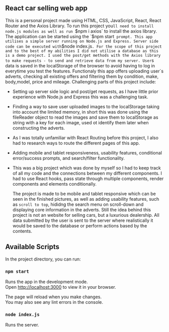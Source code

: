 ## React car selling web app

This is a personal project made using HTML, CSS, JavaScript, React, React Router and the Axios Library.
To run this project you`ll need to install node.js modules as well as run `$npm i axios` to install the axios library.
The application can be started using the `$npm start` prompt.
This app utilises a simple server running on Node.js and Express.
Server side code can be executed with`$node index.js`.
For the scope of this project and to the best of my abilities I did not utilise a database as this is a demo project.
I used the post/get methods with the Axios library to make requests - to send and retrieve data from my server.
User`s data is saved in the localStorage of the browser to avoid having to log in everytime you test the features.
Functionaly this app offers uploading user`s adverts, checking all existing offers and filtering them by condition, make, body,model, price and mileage.
Challenging parts of this project include:

- Setting up server side logic and post/get requests, as I have little prior experience with Node.js and Express this was a challenging task.
- Finding a way to save user uploaded images to the localStorage taking into account the limited memory, in short this was done using the fileReader object to read the images and save them to localStorage as string with a key for each image, used ot identify
  them later when constructing the adverts.
- As I was totally unfamiliar with React Routing before this project, I also had to research ways to route the different pages of this app.
- Adding mobile and tablet responsiveness, usability features, conditional error/success prompts, and search/filter functionality.
- This was a big project which was done by myself so I had to keep track of all my code and the connections between my different components. I had to use React hooks, pass state through multiple components, render components and elements conditionally.

  The project is made to be mobile and tablet responsive which can be seen in the finished pictures, as well as adding usability features, such as `scroll to top`, hididng the search menu on scroll-down and displaying core information in the adverts.
  Still the idea behind this project is not an website for selling cars, but a luxurious dealership.
  All data submitted by the user is sent to the server where realistically it would be saved to the database or perform actions based by the contents.

## Available Scripts

In the project directory, you can run:

### `npm start`

Runs the app in the development mode.\
Open [http://localhost:3000](http://localhost:3000) to view it in your browser.

The page will reload when you make changes.\
You may also see any lint errors in the console.

### `node index.js`

Runs the server.
